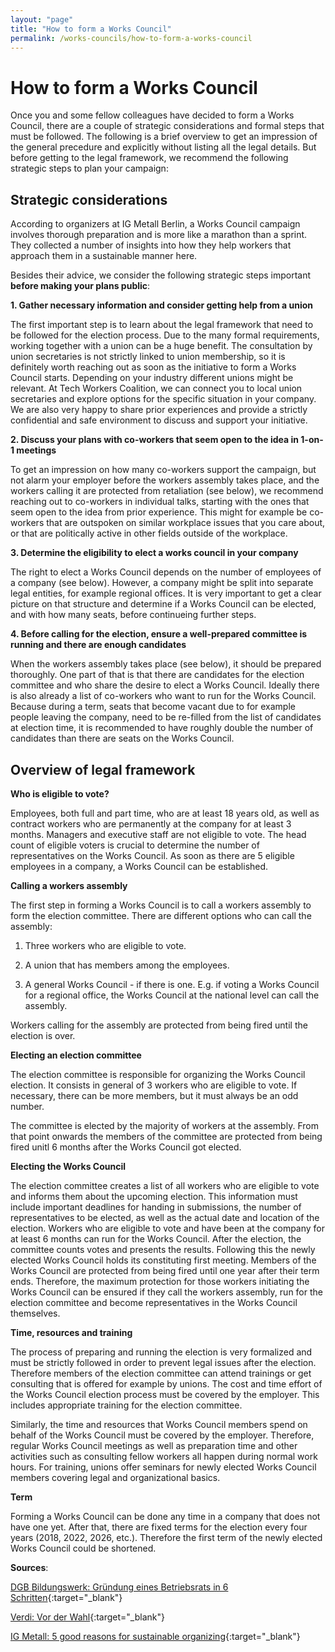 ```yaml
---
layout: "page"
title: "How to form a Works Council"
permalink: /works-councils/how-to-form-a-works-council
---
```


# How to form a Works Council

Once you and some fellow colleagues have decided to form a Works Council, there are a couple of strategic considerations and formal steps that must be followed. The following is a brief overview to get an impression of the general precedure and explicitly without listing all the legal details. But before getting to the legal framework, we recommend the following strategic steps to plan your campaign:

## Strategic considerations
According to organizers at IG Metall Berlin, a Works Council campaign involves thorough preparation and is more like a marathon than a sprint. They collected a number of insights into how they help workers that approach them in a sustainable manner here.

Besides their advice, we consider the following strategic steps important **before making your plans public**:

**1. Gather necessary information and consider getting help from a union**

The first important step is to learn about the legal framework that need to be followed for the election process. Due to the many formal requirements, working together with a union can be a huge benefit. The consultation by union secretaries is not strictly linked to union membership, so it is definitely worth reaching out as soon as the initiative to form a Works Council starts. Depending on your industry different unions might be relevant. At Tech Workers Coalition, we can connect you to local union secretaries and explore options for the specific situation in your company. We are also very happy to share prior experiences and provide a strictly confidential and safe environment to discuss and support your initiative.

**2. Discuss your plans with co-workers that seem open to the idea in 1-on-1 meetings**

To get an impression on how many co-workers support the campaign, but not alarm your employer before the workers assembly takes place, and the workers calling it are protected from retaliation (see below), we recommend reaching out to co-workers in individual talks, starting with the ones that seem open to the idea from prior experience. This might for example be co-workers that are outspoken on similar workplace issues that you care about, or that are politically active in other fields outside of the workplace.

**3. Determine the eligibility to elect a works council in your company**

The right to elect a Works Council depends on the number of employees of a company (see below). However, a company might be split into separate legal entities, for example regional offices. It is very important to get a clear picture on that structure and determine if a Works Council can be elected, and with how many seats, before continueing further steps.

**4. Before calling for the election, ensure a well-prepared committee is running and there are enough candidates**

When the workers assembly takes place (see below), it should be prepared thoroughly. One part of that is that there are candidates for the election committee and who share the desire to elect a Works Council. Ideally there is also already a list of co-workers who want to run for the Works Council. Because during a term, seats that become vacant due to for example people leaving the company, need to be re-filled from the list of candidates at election time, it is recommended to have roughly double the number of candidates than there are seats on the Works Council.

## Overview of legal framework 

**Who is eligible to vote?**

Employees, both full and part time, who are at least 18 years old, as well as contract workers who are permanently at the company for at least 3 months. Managers and executive staff are not eligible to vote. The head count of eligible voters is crucial to determine the number of representatives on the Works Council. As soon as there are 5 eligible employees in a company, a Works Council can be established.

**Calling a workers assembly**

The first step in forming a Works Council is to call a workers assembly to form the election committee. There are different options who can call the assembly:

1. Three workers who are eligible to vote.

2. A union that has members among the employees.

3. A general Works Council - if there is one. E.g. if voting a Works Council for a regional office, the Works Council at the national level can call the assembly.

Workers calling for the assembly are protected from being fired until the election is over.

**Electing an election committee**

The election committee is responsible for organizing the Works Council election. It consists in general of 3 workers who are eligible to vote. If necessary, there can be more members, but it must always be an odd number. 

The committee is elected by the majority of workers at the assembly. From that point onwards the members of the committee are protected from being fired unitl 6 months after the Works Council got elected.

**Electing the Works Council**

The election committee creates a list of all workers who are eligible to vote and informs them about the upcoming election. This information must include important deadlines for handing in submissions, the number of representatives to be elected, as well as the actual date and location of the election. Workers who are eligible to vote and have been at the company for at least 6 months can run for the Works Council.
After the election, the committee counts votes and presents the results. Following this the newly elected Works Council holds its constituting first meeting.
Members of the Works Council are protected from being fired until one year after their term ends. Therefore, the maximum protection for those workers initiating the Works Council can be ensured if they call the workers assembly, run for the election committee and become representatives in the Works Council themselves.

**Time, resources and training**

The process of preparing and running the election is very formalized and must be strictly followed in order to prevent legal issues after the election. Therefore members of the election committee can attend trainings or get consulting that is offered for example by unions. The cost and time effort of the Works Council election process must be covered by the employer. This includes appropriate training for the election committee.

Similarly, the time and resources that Works Council members spend on behalf of the Works Council must be covered by the employer. Therefore, regular Works Council meetings as well as preparation time and other activities such as consulting fellow workers all happen during normal work hours. For training, unions offer seminars for newly elected Works Council members covering legal and organizational basics.

**Term**

Forming a Works Council can be done any time in a company that does not have one yet. After that, there are fixed terms for the election every four years (2018, 2022, 2026, etc.). Therefore the first term of the newly elected Works Council could be shortened.
 

**Sources**:

[DGB Bildungswerk: Gründung eines Betriebsrats in 6 Schritten](https://www.dgb-bildungswerk.de/betriebsratsqualifizierung/gruendung-eines-betriebsrates-6-schritten){:target="_blank"}

[Verdi: Vor der Wahl](https://br-wahl.verdi.de/die-wahlen/vor-der-wahl/++co++1ac551d8-0327-11e3-9e13-525400438ccf){:target="_blank"}

[IG Metall: 5 good reasons for sustainable organizing](https://www.igmetall-berlin.de/aktuelles/meldung/5-good-reasons-for-sustainable-organizing/){:target="_blank"}
